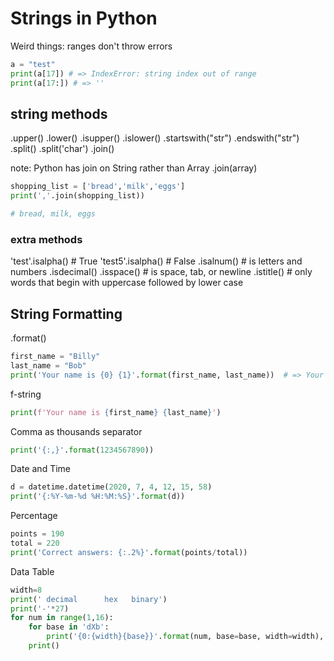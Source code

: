 # Strings in Python

Weird things:
ranges don't throw errors

```py
a = "test"
print(a[17]) # => IndexError: string index out of range
print(a[17:]) # => ''
```

## string methods

.upper()
.lower()
.isupper()
.islower()
.startswith("str")
.endswith("str")
.split()
.split('char')
.join()

note: Python has join on String rather than Array
.join(array)

```py
shopping_list = ['bread','milk','eggs']
print(','.join(shopping_list))

# bread, milk, eggs
```

### extra methods

'test'.isalpha() # True
'test5'.isalpha() # False
.isalnum() # is letters and numbers
.isdecimal()
.isspace() # is space, tab, or newline
.istitle() # only words that begin with uppercase followed by lower case

## String Formatting

.format()

```py
first_name = "Billy"
last_name = "Bob"
print('Your name is {0} {1}'.format(first_name, last_name))  # => Your name is Billy Bob
```

f-string

```py
print(f'Your name is {first_name} {last_name}')
```

Comma as thousands separator

```py
print('{:,}'.format(1234567890))
```

Date and Time

```py
d = datetime.datetime(2020, 7, 4, 12, 15, 58)
print('{:%Y-%m-%d %H:%M:%S}'.format(d))
```

Percentage

```py
points = 190
total = 220
print('Correct answers: {:.2%}'.format(points/total))
```

Data Table

```py
width=8
print(' decimal      hex   binary')
print('-'*27)
for num in range(1,16):
    for base in 'dXb':
        print('{0:{width}{base}}'.format(num, base=base, width=width), end=' ')
    print()
```
